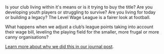 Is your club living within it's means or is it trying to buy the title? Are you developing youth players or struggling to survive? Are you living for today or building a legacy? The Level Wage League is a fairer look at football.

What happens when we adjust a club’s league points taking into account their wage bill, leveling the playing field for the smaller, more frugal or more canny organisations?

[Learn more about why we did this in our journal post]().